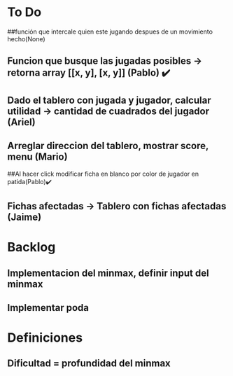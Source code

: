 # To Do
##función que intercale quien este jugando despues de un movimiento hecho(None)
## Funcion que busque las jugadas posibles -> retorna array [[x, y], [x, y]] (Pablo) :heavy_check_mark:

## Dado el tablero con jugada y jugador, calcular utilidad -> cantidad de cuadrados del jugador (Ariel)

## Arreglar direccion del tablero, mostrar score, menu (Mario)
##Al hacer click modificar ficha en blanco por color de jugador en patida(Pablo):heavy_check_mark:
## Fichas afectadas -> Tablero con fichas afectadas (Jaime)

# Backlog
## Implementacion del minmax, definir input del minmax
## Implementar poda

# Definiciones
## Dificultad = profundidad del minmax
